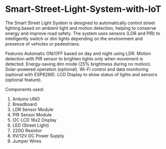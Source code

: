 # Smart-Street-Light-System-with-IoT
The Smart Street Light System is designed to automatically control street lighting based on ambient light and motion detection, helping to conserve energy and improve road safety. The system uses sensors (LDR and PIR) to intelligently switch or dim lights depending on the environment and presence of vehicles or pedestrians.

Features
 Automatic ON/OFF based on day and night using LDR.
 Motion detection with PIR sensor to brighten lights only when movement is detected.
 Energy-saving dim mode (25% brightness during no motion).
 Solar-powered operation (optional).
 Wi-Fi control and data monitoring (optional with ESP8266).
 LCD Display to show status of lights and sensors (optional feature).

Components used:
1. Arduino UNO
2. Breadboard
3. LDR Sensor Module
4. PIR Sensor Module
5. I2C LCD 16x2 Display
6. LED (Street Light)
7. 220Ω Resistor
8. 9V/12V DC Power Supply
9. Jumper Wires


